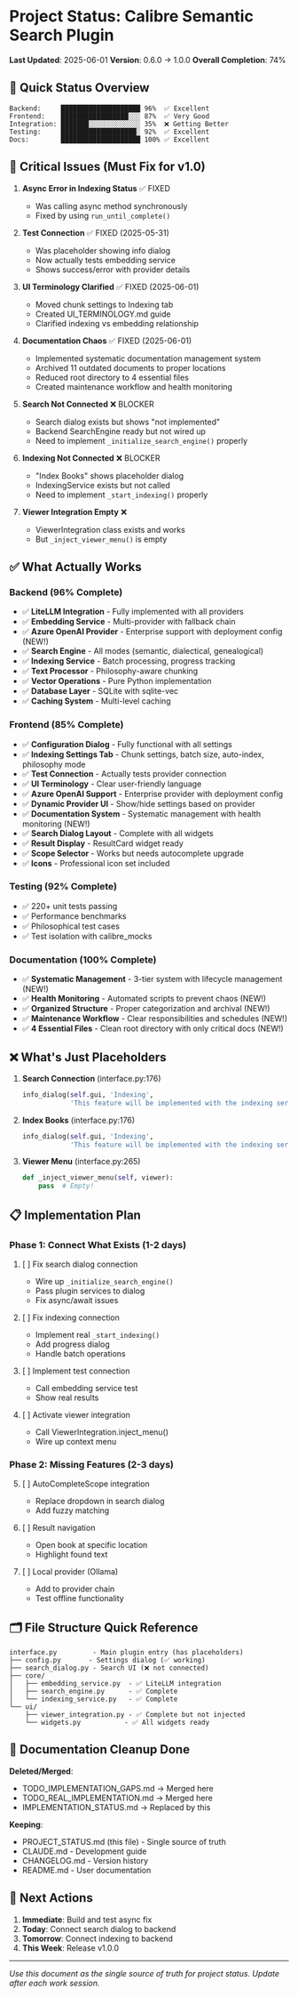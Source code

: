 # Project Status: Calibre Semantic Search Plugin

**Last Updated**: 2025-06-01
**Version**: 0.6.0 → 1.0.0
**Overall Completion**: 74%

## 🚨 Quick Status Overview

```
Backend:     ████████████████████ 96%  ✅ Excellent
Frontend:    █████████████████░░░ 87%  ✅ Very Good  
Integration: ███████░░░░░░░░░░░░░ 35%  ❌ Getting Better
Testing:     ███████████████████░ 92%  ✅ Excellent
Docs:        ████████████████████ 100% ✅ Excellent
```

## 🔴 Critical Issues (Must Fix for v1.0)

1. **Async Error in Indexing Status** ✅ FIXED
   - Was calling async method synchronously
   - Fixed by using `run_until_complete()`

2. **Test Connection** ✅ FIXED (2025-05-31)
   - Was placeholder showing info dialog
   - Now actually tests embedding service
   - Shows success/error with provider details

3. **UI Terminology Clarified** ✅ FIXED (2025-06-01)
   - Moved chunk settings to Indexing tab
   - Created UI_TERMINOLOGY.md guide
   - Clarified indexing vs embedding relationship

4. **Documentation Chaos** ✅ FIXED (2025-06-01)
   - Implemented systematic documentation management system
   - Archived 11 outdated documents to proper locations
   - Reduced root directory to 4 essential files
   - Created maintenance workflow and health monitoring

5. **Search Not Connected** ❌ BLOCKER
   - Search dialog exists but shows "not implemented"
   - Backend SearchEngine ready but not wired up
   - Need to implement `_initialize_search_engine()` properly

6. **Indexing Not Connected** ❌ BLOCKER
   - "Index Books" shows placeholder dialog
   - IndexingService exists but not called
   - Need to implement `_start_indexing()` properly

7. **Viewer Integration Empty** ❌
   - ViewerIntegration class exists and works
   - But `_inject_viewer_menu()` is empty

## ✅ What Actually Works

### Backend (96% Complete)
- ✅ **LiteLLM Integration** - Fully implemented with all providers
- ✅ **Embedding Service** - Multi-provider with fallback chain
- ✅ **Azure OpenAI Provider** - Enterprise support with deployment config (NEW!)
- ✅ **Search Engine** - All modes (semantic, dialectical, genealogical)
- ✅ **Indexing Service** - Batch processing, progress tracking
- ✅ **Text Processor** - Philosophy-aware chunking
- ✅ **Vector Operations** - Pure Python implementation
- ✅ **Database Layer** - SQLite with sqlite-vec
- ✅ **Caching System** - Multi-level caching

### Frontend (85% Complete)
- ✅ **Configuration Dialog** - Fully functional with all settings
- ✅ **Indexing Settings Tab** - Chunk settings, batch size, auto-index, philosophy mode
- ✅ **Test Connection** - Actually tests provider connection
- ✅ **UI Terminology** - Clear user-friendly language
- ✅ **Azure OpenAI Support** - Enterprise provider with deployment config
- ✅ **Dynamic Provider UI** - Show/hide settings based on provider
- ✅ **Documentation System** - Systematic management with health monitoring (NEW!)
- ✅ **Search Dialog Layout** - Complete with all widgets
- ✅ **Result Display** - ResultCard widget ready
- ✅ **Scope Selector** - Works but needs autocomplete upgrade
- ✅ **Icons** - Professional icon set included

### Testing (92% Complete)
- ✅ 220+ unit tests passing
- ✅ Performance benchmarks
- ✅ Philosophical test cases
- ✅ Test isolation with calibre_mocks

### Documentation (100% Complete)
- ✅ **Systematic Management** - 3-tier system with lifecycle management (NEW!)
- ✅ **Health Monitoring** - Automated scripts to prevent chaos (NEW!)
- ✅ **Organized Structure** - Proper categorization and archival (NEW!)
- ✅ **Maintenance Workflow** - Clear responsibilities and schedules (NEW!)
- ✅ **4 Essential Files** - Clean root directory with only critical docs (NEW!)

## ❌ What's Just Placeholders

1. **Search Connection** (interface.py:176)
   ```python
   info_dialog(self.gui, 'Indexing',
               'This feature will be implemented with the indexing service.')
   ```

2. **Index Books** (interface.py:176)
   ```python
   info_dialog(self.gui, 'Indexing',
               'This feature will be implemented with the indexing service.')
   ```

3. **Viewer Menu** (interface.py:265)
   ```python
   def _inject_viewer_menu(self, viewer):
       pass  # Empty!
   ```

## 📋 Implementation Plan

### Phase 1: Connect What Exists (1-2 days)
1. [ ] Fix search dialog connection
   - Wire up `_initialize_search_engine()`
   - Pass plugin services to dialog
   - Fix async/await issues

2. [ ] Fix indexing connection
   - Implement real `_start_indexing()`
   - Add progress dialog
   - Handle batch operations

3. [ ] Implement test connection
   - Call embedding service test
   - Show real results

4. [ ] Activate viewer integration
   - Call ViewerIntegration.inject_menu()
   - Wire up context menu

### Phase 2: Missing Features (2-3 days)
5. [ ] AutoCompleteScope integration
   - Replace dropdown in search dialog
   - Add fuzzy matching

6. [ ] Result navigation
   - Open book at specific location
   - Highlight found text

7. [ ] Local provider (Ollama)
   - Add to provider chain
   - Test offline functionality

## 🗂️ File Structure Quick Reference

```
interface.py         - Main plugin entry (has placeholders)
├── config.py       - Settings dialog (✅ working)
├── search_dialog.py - Search UI (❌ not connected)
├── core/
│   ├── embedding_service.py  - ✅ LiteLLM integration
│   ├── search_engine.py      - ✅ Complete
│   └── indexing_service.py   - ✅ Complete
└── ui/
    ├── viewer_integration.py - ✅ Complete but not injected
    └── widgets.py           - ✅ All widgets ready
```

## 📝 Documentation Cleanup Done

**Deleted/Merged**:
- TODO_IMPLEMENTATION_GAPS.md → Merged here
- TODO_REAL_IMPLEMENTATION.md → Merged here  
- IMPLEMENTATION_STATUS.md → Replaced by this

**Keeping**:
- PROJECT_STATUS.md (this file) - Single source of truth
- CLAUDE.md - Development guide
- CHANGELOG.md - Version history
- README.md - User documentation

## 🎯 Next Actions

1. **Immediate**: Build and test async fix
2. **Today**: Connect search dialog to backend
3. **Tomorrow**: Connect indexing to backend
4. **This Week**: Release v1.0.0

---
*Use this document as the single source of truth for project status. Update after each work session.*